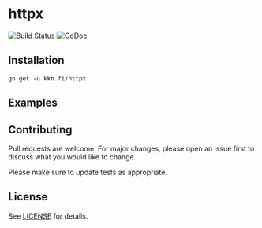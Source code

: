 # httpx

[![Build Status](https://travis-ci.org/kare/httpx.svg?branch=master)](https://travis-ci.org/kare/httpx)
[![GoDoc](https://godoc.org/kkn.fi/httpx?status.svg)](https://godoc.org/kkn.fi/httpx)

## Installation
    go get -u kkn.fi/httpx

## Examples

## Contributing
Pull requests are welcome. For major changes, please open an issue first
to discuss what you would like to change.

Please make sure to update tests as appropriate.

## License

See [LICENSE](LICENSE) for details.

